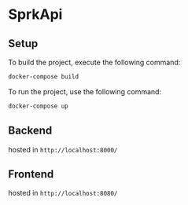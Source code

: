 # SprkApi
## Setup 
To build the project, execute the following command:


```bash
docker-compose build
```

To run the project, use the following command:
```bash
docker-compose up
```
## Backend
hosted in `http://localhost:8000/`

## Frontend
hosted in `http://localhost:8080/`
